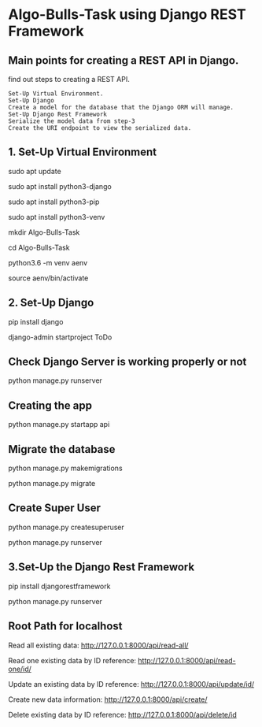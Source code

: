 # Algo-Bulls-Task using Django REST Framework

## Main points for creating a REST API in Django.

 find out steps to creating a REST API.

    Set-Up Virtual Environment.
    Set-Up Django
    Create a model for the database that the Django ORM will manage.
    Set-Up Django Rest Framework
    Serialize the model data from step-3
    Create the URI endpoint to view the serialized data.

## 1. Set-Up Virtual Environment

sudo apt update

sudo apt install python3-django

sudo apt install python3-pip

sudo apt install python3-venv

mkdir Algo-Bulls-Task

cd Algo-Bulls-Task

python3.6 -m venv aenv

source aenv/bin/activate

## 2. Set-Up Django

pip install django

django-admin startproject ToDo

## Check Django Server is working properly or not

python manage.py runserver

## Creating the app

python manage.py startapp api

## Migrate the database

python manage.py makemigrations

python manage.py migrate

## Create Super User

python manage.py createsuperuser

python manage.py runserver

## 3.Set-Up the Django Rest Framework

pip install djangorestframework

python manage.py runserver

## Root Path for localhost

Read all existing data: http://127.0.0.1:8000/api/read-all/

Read one existing data by ID reference: http://127.0.0.1:8000/api/read-one/id/

Update an existing data by ID reference: http://127.0.0.1:8000/api/update/id/

Create new data information: http://127.0.0.1:8000/api/create/

Delete existing data by ID reference: http://127.0.0.1:8000/api/delete/id
